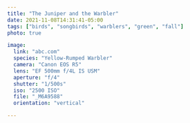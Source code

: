 ```yaml
---
title: "The Juniper and the Warbler"
date: 2021-11-08T14:31:41-05:00
tags: ["birds", "songbirds", "warblers", "green", "fall"]
photo: true

image:
  link: "abc.com"
  species: "Yellow-Rumped Warbler"
  camera: "Canon EOS R5"
  lens: "EF 500mm f/4L IS USM"
  aperture: "f/4"
  shutter: "1/500s"
  iso: "2500 ISO"
  file: "_M6A9588"
  orientation: "vertical"

---
```

